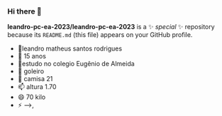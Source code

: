 ### Hi there 👋

**leandro-pc-ea-2023/leandro-pc-ea-2023** is a ✨ _special_ ✨ repository because its `README.md` (this file) appears on your GitHub profile.



- 🔭leandro matheus santos rodrigues
- 🌱 15 anos
- 👯estudo no colegio Eugênio de Almeida 
- 🤔 goleiro
- 💬 camisa 21
- 📫 altura 1.70
- 😄 70 kilo 
- ⚡ 
-->,
